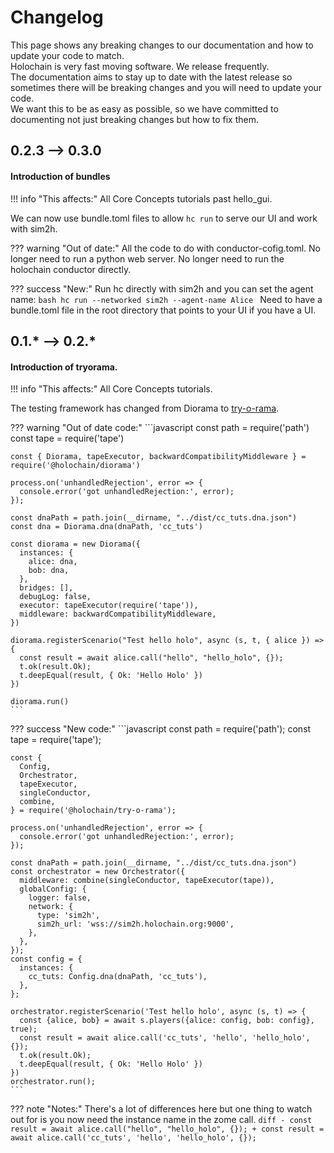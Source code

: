 # Changelog

This page shows any breaking changes to our documentation and how to update your code to match.  
Holochain is very fast moving software. We release frequently.  
The documentation aims to stay up to date with the latest release so sometimes there will be breaking changes and you will need to update your code.  
We want this to be as easy as possible, so we have committed to documenting not just breaking changes but how to fix them.

## 0.2.3 --> 0.3.0
#### Introduction of bundles

!!! info "This affects:"
    All Core Concepts tutorials past hello_gui.

We can now use bundle.toml files to allow `hc run` to serve our UI and work with sim2h.


??? warning "Out of date:"
    All the code to do with conductor-cofig.toml.
    No longer need to run a python web server.
    No longer need to run the holochain conductor directly.

??? success "New:"
    Run hc directly with sim2h and you can set the agent name:
    ```bash
    hc run --networked sim2h --agent-name Alice
    ```
    Need to have a bundle.toml file in the root directory that points to your UI if you have a UI.

## 0.1.* --> 0.2.*
#### Introduction of tryorama.

!!! info "This affects:"
    All Core Concepts tutorials.

The testing framework has changed from Diorama to [try-o-rama](https://github.com/holochain/try-o-rama).

??? warning "Out of date code:"
    ```javascript
    const path = require('path')
    const tape = require('tape')

    const { Diorama, tapeExecutor, backwardCompatibilityMiddleware } = require('@holochain/diorama')

    process.on('unhandledRejection', error => {
      console.error('got unhandledRejection:', error);
    });

    const dnaPath = path.join(__dirname, "../dist/cc_tuts.dna.json")
    const dna = Diorama.dna(dnaPath, 'cc_tuts')

    const diorama = new Diorama({
      instances: {
        alice: dna,
        bob: dna,
      },
      bridges: [],
      debugLog: false,
      executor: tapeExecutor(require('tape')),
      middleware: backwardCompatibilityMiddleware,
    })

    diorama.registerScenario("Test hello holo", async (s, t, { alice }) => {
      const result = await alice.call("hello", "hello_holo", {});
      t.ok(result.Ok);
      t.deepEqual(result, { Ok: 'Hello Holo' })
    })

    diorama.run()
    ```

??? success "New code:"
    ```javascript
    const path = require('path');
    const tape = require('tape');

    const {
      Config,
      Orchestrator,
      tapeExecutor,
      singleConductor,
      combine,
    } = require('@holochain/try-o-rama');

    process.on('unhandledRejection', error => {
      console.error('got unhandledRejection:', error);
    });

    const dnaPath = path.join(__dirname, "../dist/cc_tuts.dna.json")
    const orchestrator = new Orchestrator({
      middleware: combine(singleConductor, tapeExecutor(tape)),
      globalConfig: {
        logger: false,
        network: {
          type: 'sim2h',
          sim2h_url: 'wss://sim2h.holochain.org:9000',
        },
      },
    });
    const config = {
      instances: {
        cc_tuts: Config.dna(dnaPath, 'cc_tuts'),
      },
    };

    orchestrator.registerScenario('Test hello holo', async (s, t) => {
      const {alice, bob} = await s.players({alice: config, bob: config}, true);
      const result = await alice.call('cc_tuts', 'hello', 'hello_holo', {});
      t.ok(result.Ok);
      t.deepEqual(result, { Ok: 'Hello Holo' })
    })
    orchestrator.run();
    ```

??? note "Notes:"
    There's a lot of differences here but one thing to watch out for is you now need the instance name in the zome call.
    ```diff
    - const result = await alice.call("hello", "hello_holo", {});
    + const result = await alice.call('cc_tuts', 'hello', 'hello_holo', {});
    ```
